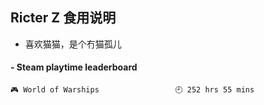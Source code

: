 ## Ricter Z 食用说明
- 喜欢猫猫，是个冇猫孤儿

<!-- steam-box start -->
#### - Steam playtime leaderboard
```text
🎮 World of Warships                 🕘 252 hrs 55 mins
```
<!-- Powered by https://github.com/YouEclipse/steam-box . -->
<!-- steam-box end -->
